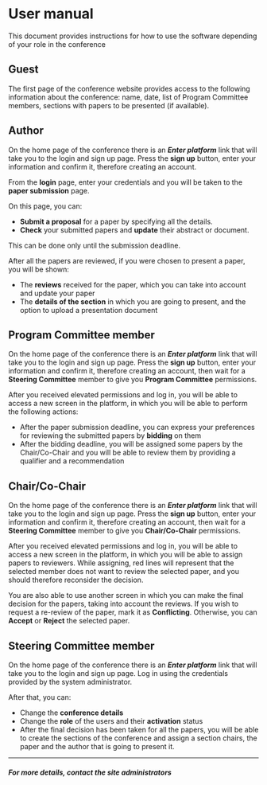 # User manual
This document provides instructions for how to use the software depending of your role in the conference

## Guest

The first page of the conference website provides access to the following information about the conference: 
name, date, list of Program Committee members, sections with papers to be presented (if available).

## Author

On the home page of the conference there is an _**Enter platform**_ link that will take you to the login and sign up page.
Press the **sign up** button, enter your information and confirm it, therefore creating an account.

From the **login** page, enter your credentials and you will be taken to the **paper submission** page.

On this page, you can:
- **Submit a proposal** for a paper by specifying all the details.
- **Check** your submitted papers and **update** their abstract or document.

This can be done only until the submission deadline.

After all the papers are reviewed, if you were chosen to present a paper, you will be shown:
- The **reviews** received for the paper, which you can take into account and update your paper
- The **details of the section** in which you are going to present, and the option to upload a presentation document
## Program Committee member

On the home page of the conference there is an _**Enter platform**_ link that will take you to the login and sign up page.
Press the **sign up** button, enter your information and confirm it, therefore creating an account, 
then wait for a **Steering Committee** member to give you **Program Committee** permissions.

After you received elevated permissions and log in, you will be able to access a new screen in the platform, 
in which you will be able to perform the following actions:
- After the paper submission deadline, you can express your preferences for reviewing the submitted papers by **bidding** on them
- After the bidding deadline, you will be assigned some papers by the Chair/Co-Chair 
and you will be able to review them by providing a qualifier and a recommendation

## Chair/Co-Chair

On the home page of the conference there is an _**Enter platform**_ link that will take you to the login and sign up page.
Press the **sign up** button, enter your information and confirm it, therefore creating an account, 
then wait for a **Steering Committee** member to give you **Chair/Co-Chair** permissions.

After you received elevated permissions and log in, you will be able to access a new screen in the platform, 
in which you will be able to assign papers to reviewers. While assigning, red lines will represent 
that the selected member does not want to review the selected paper, and you should therefore reconsider the decision.

You are also able to use another screen in which you can make the final decision for the papers, 
taking into account the reviews. If you wish to request a re-review of the paper, mark it as **Conflicting**.
Otherwise, you can **Accept** or **Reject** the selected paper.

## Steering Committee member

On the home page of the conference there is an _**Enter platform**_ link that will take you to the login and sign up page.
Log in using the credentials provided by the system administrator. 

After that, you can:
- Change the **conference details**
- Change the **role** of the users and their **activation** status
- After the final decision has been taken for all the papers, you will be able to 
create the sections of the conference and assign a section chairs, the paper and the author that is going to present it.

---
##### For more details, contact the site administrators